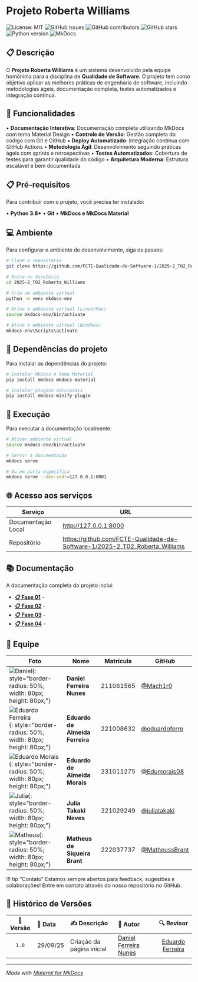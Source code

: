 # Projeto Roberta Williams

![License: MIT](https://img.shields.io/badge/License-MIT-yellow.svg)
![GitHub issues](https://img.shields.io/github/issues/FCTE-Qualidade-de-Software-1/2025-2_T02_Roberta_Williams)
![GitHub contributors](https://img.shields.io/github/contributors/FCTE-Qualidade-de-Software-1/2025-2_T02_Roberta_Williams)
![GitHub stars](https://img.shields.io/github/stars/FCTE-Qualidade-de-Software-1/2025-2_T02_Roberta_Williams)
![Python version](https://img.shields.io/badge/python-3.8%2B-blue)
![MkDocs](https://img.shields.io/badge/docs-mkdocs%20material-blue)

## 📋 Descrição

O **Projeto Roberta Williams** é um sistema desenvolvido pela equipe homônima para a disciplina de **Qualidade de Software**. O projeto tem como objetivo aplicar as melhores práticas de engenharia de software, incluindo metodologias ágeis, documentação completa, testes automatizados e integração contínua.

## 📎 Funcionalidades

• **Documentação Interativa**: Documentação completa utilizando MkDocs com tema Material Design
• **Controle de Versão**: Gestão completa do código com Git e GitHub
• **Deploy Automatizado**: Integração contínua com GitHub Actions
• **Metodologia Ágil**: Desenvolvimento seguindo práticas ágeis com sprints e retrospectivas
• **Testes Automatizados**: Cobertura de testes para garantir qualidade do código
• **Arquitetura Moderna**: Estrutura escalável e bem documentada

## 📋 Pré-requisitos

Para contribuir com o projeto, você precisa ter instalado:

• **Python 3.8+**
• **Git**
• **MkDocs e MkDocs Material**

## 💻 Ambiente

Para configurar o ambiente de desenvolvimento, siga os passos:

```bash
# Clone o repositório
git clone https://github.com/FCTE-Qualidade-de-Software-1/2025-2_T02_Roberta_Williams.git

# Entre no diretório
cd 2025-2_T02_Roberta_Williams

# Crie um ambiente virtual
python -m venv mkdocs-env

# Ative o ambiente virtual (Linux/Mac)
source mkdocs-env/bin/activate

# Ative o ambiente virtual (Windows)
mkdocs-env\Scripts\activate
```

## 📁 Dependências do projeto

Para instalar as dependências do projeto:

```bash
# Instalar MkDocs e tema Material
pip install mkdocs mkdocs-material

# Instalar plugins adicionais
pip install mkdocs-minify-plugin
```

## 💾 Execução

Para executar a documentação localmente:

```bash
# Ativar ambiente virtual
source mkdocs-env/bin/activate

# Servir a documentação
mkdocs serve

# Ou em porta específica
mkdocs serve --dev-addr=127.0.0.1:8001
```

## 🌐 Acesso aos serviços

| Serviço | URL |
|---------|-----|
| Documentação Local | http://127.0.0.1:8000 |
| Repositório | https://github.com/FCTE-Qualidade-de-Software-1/2025-2_T02_Roberta_Williams |

## 📚 Documentação

A documentação completa do projeto inclui:

- **[📋 Fase 01](fases/fases01.md)** - 
- **[📋 Fase 02](fases/fases02.md)** - 
- **[📋 Fase 03](fases/fases03.md)** - 
- **[📋 Fase 04](fases/fases04.md)** - 

## 👥 Equipe


| Foto | Nome | Matrícula | GitHub |
|------|------|-----------|--------|
| ![Daniel](https://github.com/Mach1r0.png){: style="border-radius: 50%; width: 80px; height: 80px;"} | **Daniel Ferreira Nunes** | 211061565 | [@Mach1r0](https://github.com/Mach1r0) |
| ![Eduardo Ferreira](https://github.com/eduardoferre.png){: style="border-radius: 50%; width: 80px; height: 80px;"} | **Eduardo de Almeida Ferreira** | 221008632 | [@eduardoferre](https://github.com/eduardoferre) |
| ![Eduardo Morais](https://github.com/Edumorais08.png){: style="border-radius: 50%; width: 80px; height: 80px;"} | **Eduardo de Almeida Morais** | 231011275 | [@Edumorais08](https://github.com/Edumorais08) |
| ![Julia](https://github.com/juliatakaki.png){: style="border-radius: 50%; width: 80px; height: 80px;"} | **Julia Takaki Neves** | 221029249 | [@juliatakaki](https://github.com/juliatakaki) |
| ![Matheus](https://github.com/MatheussBrant.png){: style="border-radius: 50%; width: 80px; height: 80px;"} | **Matheus de Siqueira Brant** | 222037737 | [@MatheussBrant](https://github.com/MatheussBrant) |

!!! tip "Contato"
    Estamos sempre abertos para feedback, sugestões e colaborações!
    Entre em contato através do nosso repositório no GitHub.


## 📅 Histórico de Versões

| 📌 Versão | 📆 Data | ✍️ Descrição | 👤 Autor | 🔍 Revisor |
|:--------:|:-------|:-------------|:--------|:-----------:|
|`1.0`|29/09/25|Criação da página inicial|[Daniel Ferreira Nunes](https://github.com/Mach1r0)|[Eduardo Ferreira](https://github.com/) |


---

*Made with [Material for MkDocs](https://squidfunk.github.io/mkdocs-material/)*
